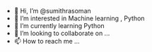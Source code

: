 - 👋 Hi, I’m @sumithrasoman
- 👀 I’m interested in Machine learning , Python
- 🌱 I’m currently learning Python
- 💞️ I’m looking to collaborate on ...
- 📫 How to reach me ...

<!---
sumithrasoman/sumithrasoman is a ✨ special ✨ repository because its `README.md` (this file) appears on your GitHub profile.
You can click the Preview link to take a look at your changes.
--->

